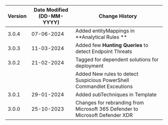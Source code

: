 | **Version** | **Date Modified (DD-MM-YYYY)** | **Change History**                                                           |
|-------------|--------------------------------|------------------------------------------------------------------------------|
| 3.0.4       |     07-06-2024                 | Added entityMappings in **Analytical Rules **                                |
| 3.0.3       |     11-03-2024                 | Added few **Hunting Queries** to detect Endpoint Threats                     |
| 3.0.2       |     21-02-2024                 | Tagged for dependent solutions for deployment                                |
|             |                                | Added New rules to detect Suspicious PowerShell Commandlet Exceutions        | 
| 3.0.1       |     29-01-2024                 | Added subTechniques in Template                                              |
| 3.0.0       |     25-10-2023                 | Changes for rebranding from Microsoft 365 Defender to Microsoft Defender XDR |
